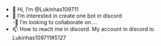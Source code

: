 - 👋 Hi, I’m @Lukinhas109711
- 👀 I’m interested in create one bot in discord    
-💞️ I’m looking to collaborate on ...   
- 📫 How to reach me in discord. My account in discord is: Lukinhas109711#5127

<!---
Lukinhas109711/Lukinhas109711 is a ✨ special ✨ repository because its `README.md` (this file) appears on your GitHub profile.
You can click the Preview link to take a look at your changes.
--->
